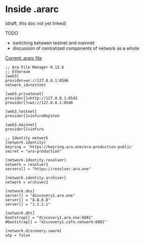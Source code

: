# Inside .ararc

(draft, this doc not yet linked)

TODO
* switching between testnet and mainnet
* discussion of centralized components of network as a whole

[Current .ararc file](https://github.com/AraBlocks/ara-file-manager/blob/master/.ararc)

```
;; Ara File Manager 0.12.6
;; Ethereum
[web3]
provider=ws://127.0.0.1:8546
network_id=testnet

[web3.privatenet]
provider[]=http://127.0.0.1:8545
provider[]=ws://127.0.0.1:8546

[web3.testnet]
provider[]=infuraRopsten

[web3.mainnet]
provider[]=infura

;; Identity network
[network.identity]
keyring = 'https://keyring.ara.one/ara-production-public'
secret = "ara-production"

[network.identity.resolver]
network = resolver1
servers[] = "https://resolver.ara.one"

[network.identity.archiver]
network = archiver2

[network.dns]
server[] = "discovery1.ara.one"
server[] = "8.8.8.8"
server[] = "1.1.1.1"

[network.dht]
bootstrap[] = "discovery1.ara.one:6881"
#bootstrap[] = "discovery1.cafe.network:6881"

[network.discovery.swarm]
utp = false
```



